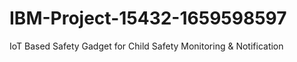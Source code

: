# IBM-Project-15432-1659598597
IoT Based Safety Gadget for Child Safety Monitoring &amp; Notification
